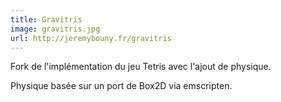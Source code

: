 ```yaml
---
title: Gravitris
image: gravitris.jpg
url: http://jeremybouny.fr/gravitris
---
```


Fork de l'implémentation du jeu Tetris avec l'ajout de physique.

Physique basée sur un port de Box2D via emscripten.